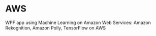 # AWS

WPF app using Machine Learning on Amazon Web Services: Amazon Rekognition, Amazon Polly, TensorFlow on AWS
